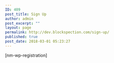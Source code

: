 ```yaml
---
ID: 409
post_title: Sign Up
author: admin
post_excerpt: ""
layout: page
permalink: http://dev.blockspection.com/sign-up/
published: true
post_date: 2018-03-01 05:23:27
---
```

[nm-wp-registration]
